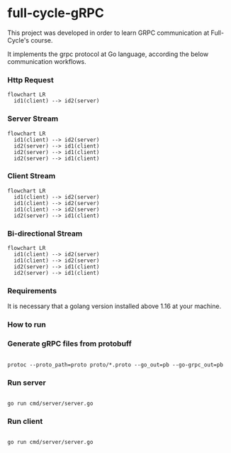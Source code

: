 # full-cycle-gRPC
This project  was developed in order to learn GRPC communication  at Full-Cycle's course.

It implements the grpc protocol at Go language, according the below communication workflows.

### Http Request
```mermaid
flowchart LR
  id1(client) --> id2(server)  
```

### Server Stream
```mermaid
flowchart LR
  id1(client) --> id2(server)
  id2(server) --> id1(client)
  id2(server) --> id1(client)
  id2(server) --> id1(client)

```

### Client Stream
```mermaid
flowchart LR
  id1(client) --> id2(server)
  id1(client) --> id2(server)
  id1(client) --> id2(server)
  id2(server) --> id1(client)

```
### Bi-directional Stream
```mermaid
flowchart LR
  id1(client) --> id2(server)
  id1(client) --> id2(server)
  id2(server) --> id1(client)
  id2(server) --> id1(client)
```

### Requirements

It is necessary that a golang version installed above 1.16 at your machine.


### How to run

### Generate gRPC files from protobuff

```Shell

protoc --proto_path=proto proto/*.proto --go_out=pb --go-grpc_out=pb

```

### Run server
```Shell

go run cmd/server/server.go        
```

### Run client
```Shell

go run cmd/server/server.go        
```
